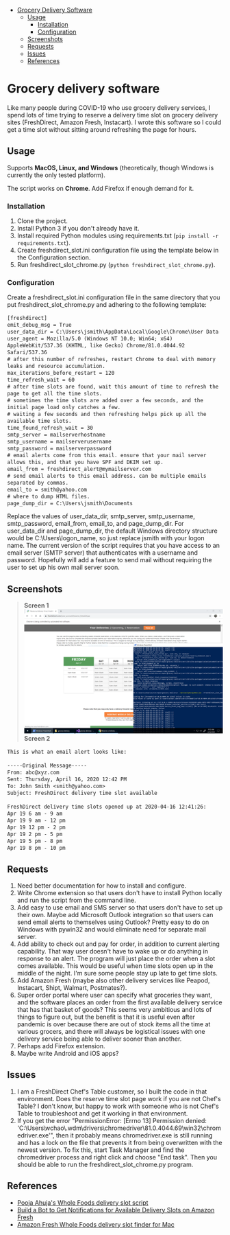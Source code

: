 - [Grocery Delivery Software](#grocery-delivery-software)
  * [Usage](#usage)
    + [Installation](#installation)
    + [Configuration](#configuration)
  * [Screenshots](#screenshots)
  * [Requests](#requests)
  * [Issues](#issues)
  * [References](#references)

# Grocery delivery software

Like many people during COVID-19 who use grocery delivery services, I spend lots of time trying to reserve a delivery time slot on grocery delivery sites (FreshDirect, Amazon Fresh, Instacart). I wrote this software so I could get a time slot without sitting around refreshing the page for hours.

## Usage

Supports **MacOS, Linux, and Windows** (theoretically, though Windows is currently the only tested platform).

The script works on **Chrome**. Add Firefox if enough demand for it.

### Installation

1. Clone the project.
2. Install Python 3 if you don't already have it.
3. Install required Python modules using requirements.txt (```pip install -r requirements.txt```).
4. Create freshdirect_slot.ini configuration file using the template below in the Configuration section.
5. Run freshdirect_slot_chrome.py (```python freshdirect_slot_chrome.py```).

### Configuration

Create a freshdirect_slot.ini configuration file in the same directory that you put freshdirect_slot_chrome.py and adhering to the following template:

```
[freshdirect]
emit_debug_msg = True
user_data_dir = C:\Users\jsmith\AppData\Local\Google\Chrome\User Data
user_agent = Mozilla/5.0 (Windows NT 10.0; Win64; x64) AppleWebKit/537.36 (KHTML, like Gecko) Chrome/81.0.4044.92 Safari/537.36
# after this number of refreshes, restart Chrome to deal with memory leaks and resource accumulation.
max_iterations_before_restart = 120
time_refresh_wait = 60
# after time slots are found, wait this amount of time to refresh the page to get all the time slots.
# sometimes the time slots are added over a few seconds, and the initial page load only catches a few.
# waiting a few seconds and then refreshing helps pick up all the available time slots.
time_found_refresh_wait = 30
smtp_server = mailserverhostname
smtp_username = mailserverusername
smtp_password = mailserverpassword
# email alerts come from this email. ensure that your mail server allows this, and that you have SPF and DKIM set up.
email_from = freshdirect_alert@mymailserver.com
# send email alerts to this email address. can be multiple emails separated by commas.
email_to = smith@yahoo.com
# where to dump HTML files. 
page_dump_dir = C:\Users\jsmith\Documents
```

Replace the values of user_data_dir, smtp_server, smtp_username, smtp_password, email_from, email_to, and page_dump_dir. For user_data_dir and page_dump_dir, the default Windows directory structure would be C:\\Users\\logon_name, so just replace jsmith with your logon name. The current version of the script requires that you have access to an email server (SMTP server) that authenticates with a username and password. Hopefully will add a feature to send mail without requiring the user to set up his own mail server soon.

## Screenshots

> __Screen 1__
![FreshDirect Chrome in action](https://github.com/wchao/grocery-delivery/blob/master/doc/img/freshdirect_slot_chrome_in_action.png)
> __Screen 2__
```
This is what an email alert looks like:

-----Original Message-----
From: abc@xyz.com
Sent: Thursday, April 16, 2020 12:42 PM
To: John Smith <smith@yahoo.com>
Subject: FreshDirect delivery time slot available

FreshDirect delivery time slots opened up at 2020-04-16 12:41:26:
Apr 19 6 am - 9 am
Apr 19 9 am - 12 pm
Apr 19 12 pm - 2 pm
Apr 19 2 pm - 5 pm
Apr 19 5 pm - 8 pm
Apr 19 8 pm - 10 pm
```

## Requests

1. Need better documentation for how to install and configure.
2. Write Chrome extension so that users don't have to install Python locally and run the script from the command line.
3. Add easy to use email and SMS server so that users don't have to set up their own. Maybe add Microsoft Outlook integration so that users can send email alerts to themselves using Outlook? Pretty easy to do on Windows with pywin32 and would eliminate need for separate mail server.
4. Add ability to check out and pay for order, in addition to current alerting capability. That way user doesn't have to wake up or do anything in response to an alert. The program will just place the order when a slot comes available. This would be useful when time slots open up in the middle of the night. I'm sure some people stay up late to get time slots.
5. Add Amazon Fresh (maybe also other delivery services like Peapod, Instacart, Shipt, Walmart, Postmates?).
6. Super order portal where user can specify what groceries they want, and the software places an order from the first available delivery service that has that basket of goods? This seems very ambitious and lots of things to figure out, but the benefit is that it is useful even after pandemic is over because there are out of stock items all the time at various grocers, and there will always be logistical issues with one delivery service being able to deliver sooner than another.
7. Perhaps add Firefox extension.
8. Maybe write Android and iOS apps?

## Issues

1. I am a FreshDirect Chef's Table customer, so I built the code in that environment. Does the reserve time slot page work if you are not Chef's Table? I don't know, but happy to work with someone who is not Chef's Table to troubleshoot and get it working in that environment.
2. If you get the error "PermissionError: [Errno 13] Permission denied: 'C:\\Users\\wchao\\.wdm\\drivers\\chromedriver\\81.0.4044.69\\win32\\chromedriver.exe'", then it probably means chromedriver.exe is still running and has a lock on the file that prevents it from being overwritten with the newest version. To fix this, start Task Manager and find the chromedriver process and right click and choose "End task". Then you should be able to run the freshdirect_slot_chrome.py program.

## References

* [Pooja Ahuja's Whole Foods delivery slot script](https://github.com/pcomputo/Whole-Foods-Delivery-Slot)
* [Build a Bot to Get Notifications for Available Delivery Slots on Amazon Fresh](https://medium.com/better-programming/build-amazonfresh-delivery-slot-alerts-c9e12a429e23)
* [Amazon Fresh Whole Foods delivery slot finder for Mac](https://github.com/ahertel/Amazon-Fresh-Whole-Foods-delivery-slot-finder)
